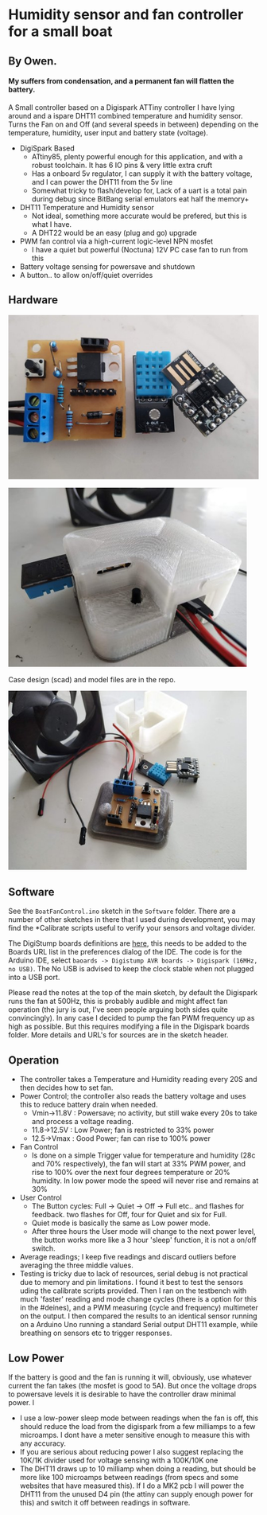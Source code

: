 # Humidity sensor and fan controller for a small boat
## By Owen.
#### My suffers from condensation, and a permanent fan will flatten the battery.

A Small controller based on a Digispark ATTiny controller I have lying around and a ispare DHT11 combined temperature and humidity sensor.
Turns the Fan on and Off (and several speeds in between) depending on the temperature, humidity, user input and battery state (voltage).

* DigiSpark Based
  * ATtiny85, plenty powerful enough for this application, and with a robust toolchain. It has 6 IO pins & very little extra cruft
  * Has a onboard 5v regulator, I can supply it with the battery voltage, and I can power the DHT11 from the 5v line
  * Somewhat tricky to flash/develop for, Lack of a uart is a total pain during debug since BitBang serial emulators eat half the memory+
* DHT11 Temperature and Humidity sensor
  * Not ideal, something more accurate would be prefered, but this is what I have.
  * A DHT22 would be an easy (plug and go) upgrade
* PWM fan control via a high-current logic-level NPN mosfet
  * I have a quiet but powerful (Noctuna) 12V PC case fan to run from this
* Battery voltage sensing for powersave and shutdown
* A button.. to allow on/off/quiet overrides

## Hardware

![Components](./Docs/parts-s.jpg)

![Ready To Fit](./Docs/encased-s.jpg)

Case design (scad) and model files are in the repo.

![Proud](./Docs/complete-s.jpg)

## Software
See the `BoatFanControl.ino` sketch in the `Software` folder. There are a number of other sketches in there that I used during development, you may find the \*Calibrate scripts useful to verify your sensors and voltage divider.

The DigiStump boards definitions are [here](http://digistump.com/package_digistump_index.json), this needs to be added to the Boards URL list in the preferences dialog of the IDE. The code is for the Arduino IDE, select `baoards -> Digistump AVR boards -> Digispark (16MHz, no USB)`. The No USB is advised to keep the clock stable when not plugged into a USB port.

Please read the notes at the top of the main sketch, by default the Digispark runs the fan at 500Hz, this is probably audible and might affect fan operation (the jury is out, I've seen people arguing both sides quite convincingly). In any case I decided to pump the fan PWM frequency up as high as possible. But this requires modifying a file in the Digispark boards folder. More details and URL's for sources are in the sketch header.

## Operation

* The controller takes a Temperature and Humidity reading every 20S and then decides how to set fan.
* Power Control; the controller also reads the battery voltage and uses this to reduce battery drain when needed.
  * Vmin->11.8V : Powersave; no activity, but still wake every 20s to take and process a voltage reading. 
  * 11.8->12.5V : Low Power; fan is restricted to 33% power
  * 12.5->Vmax  : Good Power; fan can rise to 100% power
* Fan Control
  * Is done on a simple Trigger value for temperature and humidity (28c and 70% respectively), the fan will start at 33% PWM power, and rise to 100% over the next four degrees temperature or 20% humidity. In low power mode the speed will never rise and remains at 30%
* User Control
  * The Button cycles: Full -> Quiet -> Off -> Full etc.. and flashes for feedback. two flashes for Off, four for Quiet and six for Full.
  * Quiet mode is basically the same as Low power mode.
  * After three hours the User mode will change to the next power level, the button works more like a 3 hour 'sleep' function, it is not a on/off switch.
* Average readings; I keep five readings and discard outliers before averaging the three middle values.
* Testing is tricky due to lack of resources, serial debug is not practical due to memory and pin limitations. I found it best to test the sensors uding the calibrate scripts provided. Then I ran on the testbench with much 'faster' reading and mode change cycles (there is a option for this in the #deines), and a PWM measuring (cycle and frequency) multimeter on the output. I then compared the results to an identical sensor running on a Arduino Uno running a standard Serial output DHT11 example, while breathing on sensors etc to trigger responses.

## Low Power
If the battery is good and the fan is running it will, obviously, use whatever current the fan takes (the mosfet is good to 5A). But once the voltage drops to powersave levels it is desirable to have the controller draw minimal power. l
* I use a low-power sleep mode between readings when the fan is off, this should reduce the load from the digispark from a few milliamps to a few microamps. I dont have a meter sensitive enough to measure this with any accuracy.
* If you are serious about reducing power I also suggest replacing the 10K/1K divider used for voltage sensing with a 100K/10K one
* The DHT11 draws up to 10 milliamp when doing a reading, but should be more like 100 microamps between readings (from specs and some websites that have measured this). If I do a MK2 pcb I will power the DHT11 from the unused D4 pin (the attiny can supply enough power for this) and switch it off between readings in software.

